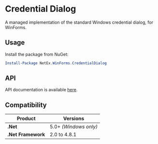 # Credential Dialog

A managed implementation of the standard Windows credential dialog, for WinForms.

## Usage

Install the package from NuGet:

```powershell
Install-Package NetEx.WinForms.CredentialDialog
```

## API

API documentation is available [here](https://peckmore.github.io/NetEx).

## Compatibility

| Product                   | Versions              |
|---------------------------|-----------------------|
| **.Net**                  | 5.0+ *(Windows only)* |
| **.Net Framework**        | 2.0 to 4.8.1          |
